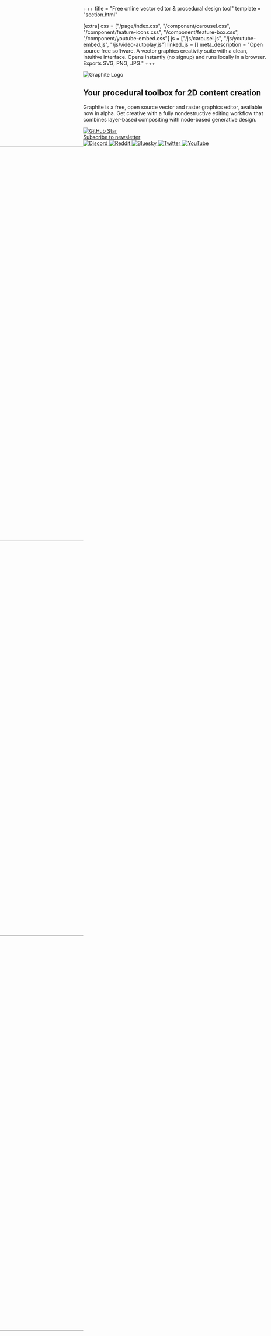 +++
title = "Free online vector editor & procedural design tool"
template = "section.html"

[extra]
css = ["/page/index.css", "/component/carousel.css", "/component/feature-icons.css", "/component/feature-box.css", "/component/youtube-embed.css"]
js = ["/js/carousel.js", "/js/youtube-embed.js", "/js/video-autoplay.js"]
linked_js = []
meta_description = "Open source free software. A vector graphics creativity suite with a clean, intuitive interface. Opens instantly (no signup) and runs locally in a browser. Exports SVG, PNG, JPG."
+++

<!-- replacements::text_balancer() -->

<!-- ▛ LOGO ▜ -->
<section id="logo">
<div class="block">
	<img src="https://static.graphite.rs/logos/graphite-logotype-color.svg" alt="Graphite Logo" />
</div>
</section>
<!-- ▙ LOGO ▟ -->

<!-- ▛ TAGLINE ▜ -->
<section id="tagline">
<div class="block">

<h1 class="balance-text">Your <span>procedural</span> toolbox for 2D content creation</h1>

<p class="balance-text">Graphite is a free, open source vector and raster graphics editor, available now in alpha. Get creative with a fully nondestructive editing workflow that combines layer-based compositing with node-based generative design.</p>

</div>
</section>
<!-- ▙ TAGLINE ▟ -->
<!--                -->
<!-- ▛ QUICK LINKS ▜ -->
<section id="quick-links" data-quick-links>

<div class="call-to-action-buttons">
	<a href="https://github.com/GraphiteEditor/Graphite" class="button github-stars">
		<img src="https://static.graphite.rs/icons/github.svg" alt="GitHub" />
		<span class="arrow">Star</span>
		<div data-github-stars></div>
	</a>
	<a href="#newsletter" class="button arrow">Subscribe to newsletter</a>
</div>
<div class="social-media-buttons">
	<a href="https://discord.graphite.rs" target="_blank">
		<img src="https://static.graphite.rs/icons/discord__2.svg" alt="Discord" />
	</a>
	<a href="https://www.reddit.com/r/graphite/" target="_blank">
		<img src="https://static.graphite.rs/icons/reddit__3.svg" alt="Reddit" />
	</a>
	<a href="https://bsky.app/profile/graphiteeditor.bsky.social" target="_blank">
		<img src="https://static.graphite.rs/icons/bluesky.svg" alt="Bluesky" />
	</a>
	<a href="https://twitter.com/graphiteeditor" target="_blank">
		<img src="https://static.graphite.rs/icons/twitter.svg" alt="Twitter" />
	</a>
	<a href="https://www.youtube.com/@GraphiteEditor" target="_blank">
		<img src="https://static.graphite.rs/icons/youtube.svg" alt="YouTube" />
	</a>
</div>

</section>

<script>
(async () => {
	const element = document.querySelector("[data-github-stars]");
	try {
		const response = await fetch("https://api.github.com/repos/graphiteeditor/graphite?per_page=1");
		const json = await response.json();
		const stars = parseInt(json.stargazers_count);
		if (!stars) throw new Error();
		let quantity = stars.toLocaleString("en-US");
		element.innerText = quantity;
		// Force repaint to work around Safari bug <https://bugs.webkit.org/show_bug.cgi?id=286403> (remove this and its data attribute when the bug is fixed and widely deployed)
		document.querySelector("[data-quick-links]").style.transform = "scale(1)";
	} catch {
		element.remove();
	}
})();
</script>
<!-- ▙ QUICK LINKS ▟ -->

<!-- ▛ SCREENSHOTS ▜ -->
<section id="screenshots" class="carousel window-size-1" data-carousel data-carousel-jostle-hint>

<div class="carousel-slide" data-carousel-slide>
	<img src="https://static.graphite.rs/content/index/gui-mockup-nodes__8.avif" onerror="this.onerror = null; this.src = this.src.replace('.avif', '.png')" alt="" style="transform: translateX(-100%)" data-carousel-image />
	<!-- Above is a copy of the last -->
	<img onerror="this.onerror = null; this.src = this.src.replace('.avif', '.png')" alt="" style="transform: translateX(-100%)" data-carousel-image width="1920" height="1080" loading="lazy" src="https://static.graphite.rs/content/index/gui-demo-painted-dreams__3.avif" />
	<img onerror="this.onerror = null; this.src = this.src.replace('.avif', '.png')" alt="" style="transform: translateX(-100%)" data-carousel-image width="1920" height="1080" loading="lazy" src="https://static.graphite.rs/content/index/magazine-page-layout__2.avif" />
	<img onerror="this.onerror = null; this.src = this.src.replace('.avif', '.png')" alt="" style="transform: translateX(-100%)" data-carousel-image width="1920" height="1080" loading="lazy" src="https://static.graphite.rs/content/index/gui-demo-node-graph-isometric-fountain.avif" />
	<img onerror="this.onerror = null; this.src = this.src.replace('.avif', '.png')" alt="" style="transform: translateX(-100%)" data-carousel-image width="1920" height="1080" loading="lazy" src="https://static.graphite.rs/content/index/gui-demo-fractal__3.avif" />
	<img onerror="this.onerror = null; this.src = this.src.replace('.avif', '.png')" alt="" style="transform: translateX(-100%)" data-carousel-image width="1920" height="1080" loading="lazy" src="https://static.graphite.rs/content/index/gui-mockup-nodes__8.avif" />
	<!-- Below is a copy of the first -->
	<img src="https://static.graphite.rs/content/index/gui-demo-painted-dreams__3.avif" onerror="this.onerror = null; this.src = this.src.replace('.avif', '.png')" alt="" style="transform: translateX(-100%)" data-carousel-image />
</div>

<div class="carousel-slide torn left" data-carousel-slide-torn-left></div>
<div class="carousel-slide torn right" data-carousel-slide-torn-right></div>

<div class="screenshot-details">

<div class="carousel-controls">

<button class="direction prev" data-carousel-prev aria-label="Move to previous screenshot">

<svg width="40" height="40" viewBox="0 0 40 40" xmlns="http://www.w3.org/2000/svg">

<path d="M20,0C8.95,0,0,8.95,0,20c0,11.05,8.95,20,20,20c11.05,0,20-8.95,20-20C40,8.95,31.05,0,20,0z M20,38c-9.93,0-18-8.07-18-18S10.07,2,20,2s18,8.07,18,18S29.93,38,20,38z" />
<polygon points="24.71,10.71 23.29,9.29 12.59,20 23.29,30.71 24.71,29.29 15.41,20" />

</svg>

</button>
<button class="dot active" data-carousel-dot aria-label="Move to screenshot 1"></button>
<button class="dot" data-carousel-dot aria-label="Move to screenshot 2"></button>
<button class="dot" data-carousel-dot aria-label="Move to screenshot 3"></button>
<button class="dot" data-carousel-dot aria-label="Move to screenshot 4"></button>
<button class="dot" data-carousel-dot aria-label="Move to screenshot 5"></button>
<button class="direction next" data-carousel-next aria-label="Move to next screenshot">

<svg width="40" height="40" viewBox="0 0 40 40" xmlns="http://www.w3.org/2000/svg">

<path d="M20,0C8.95,0,0,8.95,0,20c0,11.05,8.95,20,20,20c11.05,0,20-8.95,20-20C40,8.95,31.05,0,20,0z M20,38c-9.93,0-18-8.07-18-18S10.07,2,20,2s18,8.07,18,18S29.93,38,20,38z" />
<polygon points="16.71,9.29 15.29,10.71 24.59,20 15.29,29.29 16.71,30.71 27.41,20" />

</svg>

</button>

</div>
<div class="screenshot-description">

<p data-carousel-description class="active">
	<a href="https://editor.graphite.rs/#demo/painted-dreams"><em>Painted Dreams</em></a> — Made using nondestructive boolean operations and procedural polka dot patterns
</p>
<p data-carousel-description>
	Design for a magazine spread, a preview of the upcoming focus on desktop publishing
</p>
<p data-carousel-description>
	<a href="https://editor.graphite.rs/#demo/isometric-fountain"><em>Isometric Fountain</em></a> — All layer stacks are represented, under the hood, by a nondestructive node graph
</p>
<p data-carousel-description>
	Mandelbrot fractal filled with a noise pattern, procedurally generated and infinitely scalable
</p>
<p data-carousel-description>
	Coming soon: this user interface mockup shows the raster image editing features planned for 2025
</p>

</div>

</div>
</section>
<!-- ▙ SCREENSHOTS ▟ -->
<!--                 -->
<!-- ▛ OVERVIEW ▜ -->
<section id="overview" class="feature-box-outer">
<div class="feature-box-inner">

<div class="block">

<h1 class="feature-box-header">Software overview</h1>

---

<div class="diptych sizzle-video">
<div class="block text">

Starting life as a vector editor, Graphite is evolving into a generalized, all-in-one graphics toolbox that's built more like a game engine than a conventional creative app. The editor's tools wrap its node graph core, providing user-friendly workflows for vector, raster, animation, and beyond.

<a href="https://editor.graphite.rs" class="button arrow">Start creating</a>

</div>
<div class="block video">

<video loop muted playsinline disablepictureinpicture disableremoteplayback data-auto-play preload="none" poster="https://static.graphite.rs/content/index/sizzle-compilation-poster.avif">
	<source src="https://static.graphite.rs/content/index/sizzle-compilation.webm" type="video/webm" />
	<source src="https://static.graphite.rs/content/index/sizzle-compilation.mp4" type="video/mp4" />
</video>

</div>
</div>

</div>
<div class="block workflows">

## One app to rule them all

Stop jumping between programs. Upcoming tools will make Graphite a first-class content creation suite for many workflows, including:

<div class="feature-icons stacked no-background">
	<div class="feature-icon">
		<img class="atlas" style="--atlas-index: 12" src="https://static.graphite.rs/icons/icon-atlas-features__2.png" alt="" />
		<span>Graphic Design</span>
	</div>
	<div class="feature-icon">
		<img class="atlas" style="--atlas-index: 17" src="https://static.graphite.rs/icons/icon-atlas-features__2.png" alt="" />
		<span>Motion Graphics</span>
	</div>
	<div class="feature-icon">
		<img class="atlas" style="--atlas-index: 13" src="https://static.graphite.rs/icons/icon-atlas-features__2.png" alt="" />
		<span>Image Editing</span>
	</div>
	<div class="feature-icon">
		<img class="atlas" style="--atlas-index: 14" src="https://static.graphite.rs/icons/icon-atlas-features__2.png" alt="" />
		<span>Digital Painting</span>
	</div>
	<div class="feature-icon">
		<img class="atlas" style="--atlas-index: 15" src="https://static.graphite.rs/icons/icon-atlas-features__2.png" alt="" />
		<span>Page Layout & Print</span>
	</div>
	<div class="feature-icon">
		<img class="atlas" style="--atlas-index: 16" src="https://static.graphite.rs/icons/icon-atlas-features__2.png" alt="" />
		<span>VFX Compositing</span>
	</div>
</div>

</div>
<div class="diptych">

<div class="block">

## Current features

<div class="feature-icons">
	<div class="feature-icon">
		<img class="atlas" style="--atlas-index: 0" src="https://static.graphite.rs/icons/icon-atlas-features__2.png" alt="" />
		<span>Vector editing tools</span>
	</div>
	<div class="feature-icon">
		<img class="atlas" style="--atlas-index: 10" src="https://static.graphite.rs/icons/icon-atlas-features__2.png" alt="" />
		<span>Procedural workflow for graphic design</span>
	</div>
	<div class="feature-icon">
		<img class="atlas" style="--atlas-index: 8" src="https://static.graphite.rs/icons/icon-atlas-features__2.png" alt="" />
		<span>Node-based layers</span>
	</div>
	<div class="feature-icon">
		<img class="atlas" style="--atlas-index: 3" src="https://static.graphite.rs/icons/icon-atlas-features__2.png" alt="" />
		<span>Forever free and open source</span>
	</div>
</div>

Presently, Graphite is a lightweight offline web app with features primarily oriented around procedural vector graphics editing.

</div>
<div class="block">

## Upcoming features

<div class="feature-icons">
	<div class="feature-icon">
		<img class="atlas" style="--atlas-index: 4" src="https://static.graphite.rs/icons/icon-atlas-features__2.png" alt="" />
		<span>All-in-one creative tool for all things 2D</span>
	</div>
	<div class="feature-icon">
		<img class="atlas" style="--atlas-index: 5" src="https://static.graphite.rs/icons/icon-atlas-features__2.png" alt="" />
		<span>Fully-featured raster manipulation</span>
	</div>
	<div class="feature-icon">
		<img class="atlas" style="--atlas-index: 7" src="https://static.graphite.rs/icons/icon-atlas-features__2.png" alt="" />
		<span>Windows/Mac/Linux native apps + web</span>
	</div>
	<div class="feature-icon">
		<img class="atlas" style="--atlas-index: 6" src="https://static.graphite.rs/icons/icon-atlas-features__2.png" alt="" />
		<span>Live collaborative editing</span>
	</div>
</div>

<a href="/features#roadmap" class="button arrow">Roadmap</a>

</div>

</div>
<div class="block">

## Desktop-first and web-ready

Where's the download? The web app is [currently live](https://editor.graphite.rs) and desktop apps for Windows, Mac, and Linux should be available in 2025.

Graphite is designed principally as a professional desktop application that is also accessible in a browser for quick access from anywhere. It's built for speed with (nearly) no JavaScript. And regardless of platform, it runs locally and privately on your own hardware— there is no server.

<a href="https://github.com/GraphiteEditor/Graphite/issues/2535" target="_blank">Engineering the tech</a> for a native app distributed across three new platforms takes extra time. That's why supporting the web platform, which keeps up-to-date and reaches all devices, has been the initial target. For now, you can <a href="https://support.google.com/chrome/answer/9658361" target="_blank">install the app as a PWA</a> for a desktop-like experience.

Graphite's code architecture is structured to deliver true native performance for your graphically intensive workloads on desktop platforms and very low overhead on the web thanks to WebAssembly and WebGPU, new high-performance browser technologies.

</div>

</div>
</section>
<!-- ▙ OVERVIEW ▟ -->
<!--              -->
<!-- ▛ DONATE ▜ -->
<section id="donate" class="block">

<div class="block">

<h2 class="heart">Support the mission</h2>

Free software doesn't grow on trees! Chip in your share of the (very real) development costs so you're not leaving others to pick up your tab. In just a few clicks, becoming a member (or giving a one-time donation) lets you help maintain Graphite's sustainability and independence.

<a href="/donate" class="button arrow">Donate now</a>

</div>

</section>
<!-- ▙ DONATE ▟ -->
<!--                 -->
<!-- ▛ PROCEDURALISM ▜ -->
<section id="proceduralism" class="feature-box-outer">
<div class="feature-box-inner">

<div class="block">

<h1 class="feature-box-header">The power of proceduralism</h1>

---

Graphite is the first and only comprehensive graphic design suite built for procedural editing — where everything you make is nondestructive.

</div>

<div class="diptych red-dress">

<div class="block video-background">
	<video loop muted playsinline disablepictureinpicture disableremoteplayback data-auto-play preload="none" poster="https://static.graphite.rs/content/index/procedural-demo-red-dress-poster.avif">
		<source src="https://static.graphite.rs/content/index/procedural-demo-red-dress.webm" type="video/webm" />
		<source src="https://static.graphite.rs/content/index/procedural-demo-red-dress.mp4" type="video/mp4" />
	</video>
</div>

<div class="block description">

<h1 class="feature-box-header balance-text">Explore parametric possibilities</h1>

Save hours on tedious alterations and make better creative choices. Graphite lets you iterate rapidly by adjusting node parameters instead of individual elements.

Scatter circles with just a couple nodes...  
Want them denser? Bigger? Those are sliders.  
Want a different placement area? Just tweak the path.

<a href="https://editor.graphite.rs/#demo/red-dress">Open this artwork</a> and give it a try yourself.

</div>

</div>
<div class="diptych leaves">

<div class="block description">

<h1 class="feature-box-header balance-text">Mix and morph anything</h1>

Nondestructive editing means every decision is tied to a parameter you can adjust later on. Use Graphite to interpolate between any states just by dragging value sliders.

Blend across color schemes. Morph shapes before they're scattered around the canvas. The options are endless.

<a href="https://editor.graphite.rs/#demo/changing-seasons">Open this artwork</a> and give it a try yourself.

</div>

<div class="block video-background">
	<video loop muted playsinline disablepictureinpicture disableremoteplayback data-auto-play preload="none" poster="https://static.graphite.rs/content/index/procedural-demo-leaves-poster.avif">
		<source src="https://static.graphite.rs/content/index/procedural-demo-leaves.webm" type="video/webm" />
		<source src="https://static.graphite.rs/content/index/procedural-demo-leaves.mp4" type="video/mp4" />
	</video>
</div>

</div>
<div class="block pipelines">

## Geared for generative pipelines

Graphite's representation of artwork as a node graph lets you customize, compose, reuse, share, and automate your content workflows:

<div class="feature-icons four-wide">
	<div class="feature-icon">
		<img class="atlas" style="--atlas-index: 9" src="https://static.graphite.rs/icons/icon-atlas-features__2.png" alt="" />
		<span class="balance-text">Infinitely pan and zoom, export any resolution with no pixelation</span>
	</div>
	<div class="feature-icon">
		<img class="atlas" style="--atlas-index: 2" src="https://static.graphite.rs/icons/icon-atlas-features__2.png" alt="" />
		<span class="balance-text">Modular node-based pipelines for generative AI <em>(future)</em></span>
	</div>
	<div class="feature-icon">
		<img class="atlas" style="--atlas-index: 11" src="https://static.graphite.rs/icons/icon-atlas-features__2.png" alt="" />
		<span class="balance-text">Asset pipelines for studio production environments <em>(future)</em></span>
	</div>
</div>

</div>

</div>
</section>
<!-- ▙ PROCEDURALISM ▟ -->
<!--                   -->
<!-- ▛ NEWSLETTER ▜ -->
<section id="newsletter" class="feature-box-narrow">
<div id="newsletter-success"><!-- Used only as a URL hash fragment anchor --></div>

<div class="diptych">

<div class="block newsletter-signup">

<h1 class="feature-box-header">Stay in the loop</h1>

Subscribe to the newsletter for quarterly updates on major development progress. And follow along, or join the conversation, on social media.

<div class="newsletter-success">

## Thanks!

You'll receive your first newsletter email with the next major Graphite news.

</div>
<form action="https://graphite.rs/newsletter-signup" method="post">
	<div class="same-line">
		<div class="input-column name">
			<label for="newsletter-name">First + last name:</label>
			<input id="newsletter-name" name="name" type="text" required />
		</div>
		<div class="input-column phone">
			<label for="newsletter-phone">Phone:</label>
			<input id="newsletter-phone" name="phone" type="text" tabindex="-1" autocomplete="off" />
		</div>
		<div class="input-column email">
			<label for="newsletter-email">Email address:</label>
			<input id="newsletter-email" name="email" type="email" required />
		</div>
	</div>
	<div class="input-column submit">
		<input type="submit" value="Subscribe" class="button" />
	</div>
</form>

</div>
<div class="block social-media-links">

<a href="https://discord.graphite.rs" target="_blank">
	<img src="https://static.graphite.rs/icons/discord__2.svg" alt="" />
	<span class="link not-uppercase arrow">Discord</span>
</a>
<a href="https://www.reddit.com/r/graphite/" target="_blank">
	<img src="https://static.graphite.rs/icons/reddit__3.svg" alt="" />
	<span class="link not-uppercase arrow">Reddit</span>
</a>
<a href="https://bsky.app/profile/graphiteeditor.bsky.social" target="_blank">
	<img src="https://static.graphite.rs/icons/bluesky.svg" alt="" />
	<span class="link not-uppercase arrow">Bluesky</span>
</a>
<a href="https://twitter.com/graphiteeditor" target="_blank">
	<img src="https://static.graphite.rs/icons/twitter.svg" alt="" />
	<span class="link not-uppercase arrow">Twitter</span>
</a>
<a href="https://www.youtube.com/@GraphiteEditor" target="_blank">
	<img src="https://static.graphite.rs/icons/youtube.svg" alt="" />
	<span class="link not-uppercase arrow">YouTube</span>
</a>

</div>

</div>
</section>
<!-- ▙ NEWSLETTER ▟ -->
<!--                -->
<!-- ▛ DIVE IN ▜ -->
<section id="dive-in" class="block">

<div class="block">

## Ready to dive in?

Get started with Graphite by following along to a hands-on quickstart tutorial.

<div class="block video-container">
<div>
<div class="youtube-embed aspect-16x9">
	<img data-youtube-embed="7gjUhl_3X10" loading="lazy" src="https://static.graphite.rs/content/index/tutorial-1-youtube.avif" onerror="this.onerror = null; this.src = this.src.replace('.avif', '.png')" alt="Graphite Tutorial 1 - Hands-On Quickstart" />
</div>
</div>
</div>

<div class="buttons">
<a href="https://editor.graphite.rs" class="button arrow">Launch Graphite</a>
<a href="/learn" class="button arrow">Continue learning</a>
</div>

</div>

</section>
<!-- ▙ DIVE IN ▟ -->
<!--                 -->
<!-- ▛ RECENT NEWS ▜ -->
<section id="recent-news" class="feature-box-outer">
<div class="feature-box-inner">

<h1 class="feature-box-header">Recent news <span> / </span> <a href="/blog" class="link arrow">More in the blog</a></h1>

---

<div class="diptych">
<!-- replacements::blog_posts(count = 2) -->
</div>

</div>
</section>
<!-- ▙ RECENT NEWS ▟ -->
<!--                  -->
<!-- ▛ DEMO VIDEO ▜ -->
<!--
<section id="demo-video">
<div class="block">
Watch this timelapse showing the process of mixing traditional vector art (tracing a physical sketch and colorizing it, first two minutes) with using Imaginate to generate a background (last 45 seconds).
<div class="youtube-embed aspect-16x9">
	<img data-youtube-embed="JgJvAHQLnXA" src="https://static.graphite.rs/content/index/commander-basstronaut-youtube.avif" onerror="this.onerror = null; this.src = this.src.replace('.avif', '.png')" alt="Graphite - Vector Editing: &quot;Commander Basstronaut&quot; Artwork (25x Timelapse)" />
</div>
(Recorded in an older version of Graphite from early 2023.)
</div>
</section>
-->
<!-- ▙ DEMO VIDEO ▟ -->
<!--                 -->
<!-- ▛ IMAGINATE ▜ -->

<!-- TODO: Reenable when Imaginate is properly working again -->

<!--

<section id="imaginate">

<div class="block">

<h1><span class="alternating-text"><span>Co-create</span><span>Ideate</span><span>Illustrate</span><span>Generate</span><span>Iterate</span></span> with Imaginate</h1>

**Imaginate** is a node powered by <a href="https://en.wikipedia.org/wiki/Stable_Diffusion" target="_blank">Stable Diffusion</a> that makes AI-assisted art creation an easy, nondestructive process.
[Learn how](/learn/node-graph/imaginate) it works.

</div>
<div class="diptych">

<div class="block">

<h2 class="balance-text">Add a touch of style</h2>

**Magically reimagine your vector drawings** in a fresh new style. Just place an Imaginate node between your layers and describe how it should end up looking.

<div class="image-comparison" data-image-comparison style="--comparison-percent: 50%">
	<div class="crop-container">
		<img src="https://static.graphite.rs/content/index/light-bulb-before.avif" onerror="this.onerror = null; this.src = this.src.replace('.avif', '.png')" alt="Vector illustration of a light bulb" />
	</div>
	<div class="crop-container">
		<img src="https://static.graphite.rs/content/index/light-bulb-after.avif" onerror="this.onerror = null; this.src = this.src.replace('.avif', '.png')" alt="Watercolor painting of a light bulb" />
	</div>
	<div class="slide-bar">
		<div class="arrows">
			<div></div>
			<svg xmlns="http://www.w3.org/2000/svg" viewBox="0 0 13 22">
				<path d="M12.71 1.71 11.29.29.59 11l10.7 10.71 1.42-1.42L3.41 11Z" />
			</svg>
			<svg xmlns="http://www.w3.org/2000/svg" viewBox="0 0 13 22">
				<path d="M12.71 1.71 11.29.29.59 11l10.7 10.71 1.42-1.42L3.41 11Z" />
			</svg>
		</div>
	</div>
</div>

<blockquote class="balance-text require-polyfill"><strong>Watercolor painting</strong> of a light bulb gleaming with an exclamation mark inside</blockquote>

</div>
<div class="block">

## Work fast and sloppy

**Doodle a rough draft** without stressing over the details. Let Imaginate add the finishing touches to your artistic vision. Iterate with more passes until you're happy.

<div class="image-comparison" data-image-comparison style="--comparison-percent: 50%">
	<div class="crop-container">
		<img src="https://static.graphite.rs/content/index/california-poppies-before.avif" onerror="this.onerror = null; this.src = this.src.replace('.avif', '.png')" alt="Sloppy poppy: vector doodle of California poppy flowers wrapped around a circle" />
	</div>
	<div class="crop-container">
		<img src="https://static.graphite.rs/content/index/california-poppies-after.avif" onerror="this.onerror = null; this.src = this.src.replace('.avif', '.png')" alt="Polished poppy: artistic, high-quality illustration of California poppy flowers wrapped around a circle" />
	</div>
	<div class="slide-bar">
		<div class="arrows">
			<div></div>
			<svg xmlns="http://www.w3.org/2000/svg" viewBox="0 0 13 22">
				<path d="M12.71 1.71 11.29.29.59 11l10.7 10.71 1.42-1.42L3.41 11Z" />
			</svg>
			<svg xmlns="http://www.w3.org/2000/svg" viewBox="0 0 13 22">
				<path d="M12.71 1.71 11.29.29.59 11l10.7 10.71 1.42-1.42L3.41 11Z" />
			</svg>
		</div>
	</div>
</div>

<blockquote class="balance-text require-polyfill"><strong>Botanical illustration</strong> of California poppies wrapped around a circle</blockquote>

</div>

</div>

</section>

-->

<!-- ▙ IMAGINATE ▟ -->
